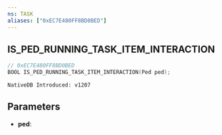 ```yaml
---
ns: TASK
aliases: ["0xEC7E480FF8BD0BED"]
---
```

## IS_PED_RUNNING_TASK_ITEM_INTERACTION

```c
// 0xEC7E480FF8BD0BED
BOOL IS_PED_RUNNING_TASK_ITEM_INTERACTION(Ped ped);
```

```
NativeDB Introduced: v1207
```

## Parameters
* **ped**:
